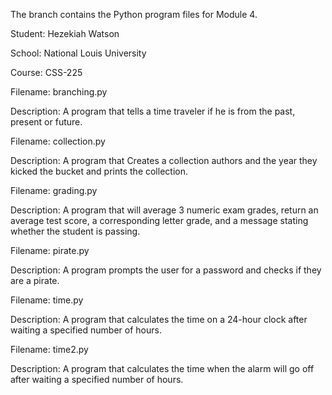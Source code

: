 The branch contains the Python program files for Module 4.

Student: Hezekiah Watson

School: National Louis University

Course: CSS-225


Filename: branching.py

Description: A program that tells a time traveler if he is from the past, present or future.

Filename: collection.py

Description: A program that Creates a collection authors and the year they kicked the bucket and prints the collection.

Filename: grading.py

Description: A program that will average 3 numeric exam grades, return an average test score, a corresponding letter grade, and a message stating whether the student is passing.

Filename: pirate.py

Description: A program prompts the user for a password and checks if they are a pirate. 

Filename: time.py

Description: A program that calculates the time on a 24-hour clock after waiting a specified number of hours.

Filename: time2.py

Description: A program that calculates the time when the alarm will go off after waiting a specified number of hours.
